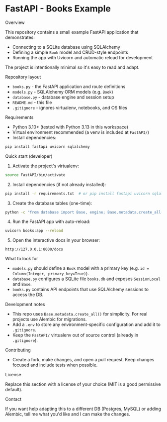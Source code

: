 # FastAPI - Books Example

Overview

This repository contains a small example FastAPI application that demonstrates:

- Connecting to a SQLite database using SQLAlchemy
- Defining a simple `Book` model and CRUD-style endpoints
- Running the app with Uvicorn and automatic reload for development

The project is intentionally minimal so it's easy to read and adapt.

Repository layout

- `books.py` - the FastAPI application and route definitions
- `models.py` - SQLAlchemy ORM models (e.g. `Book`)
- `database.py` - database engine and session setup
- `README.md` - this file
- `.gitignore` - ignores virtualenv, notebooks, and OS files

Requirements

- Python 3.10+ (tested with Python 3.13 in this workspace)
- Virtual environment recommended (a venv is included at `FastAPI/`)
- Install dependencies:

```bash
pip install fastapi uvicorn sqlalchemy
```

Quick start (developer)

1. Activate the project's virtualenv:

```bash
source FastAPI/bin/activate
```

2. Install dependencies (if not already installed):

```bash
pip install -r requirements.txt  # or pip install fastapi uvicorn sqlalchemy
```

3. Create the database tables (one-time):

```bash
python -c "from database import Base, engine; Base.metadata.create_all(bind=engine)"
```

4. Run the FastAPI app with auto-reload:

```bash
uvicorn books:app --reload
```

5. Open the interactive docs in your browser:

```text
http://127.0.0.1:8000/docs
```

What to look for

- `models.py` should define a `Book` model with a primary key (e.g. `id = Column(Integer, primary_key=True)`).
- `database.py` configures a SQLite file `books.db` and exposes `SessionLocal` and `Base`.
- `books.py` contains API endpoints that use SQLAlchemy sessions to access the DB.

Development notes

- This repo uses `Base.metadata.create_all()` for simplicity. For real projects use Alembic for migrations.
- Add a `.env` to store any environment-specific configuration and add it to `.gitignore`.
- Keep the `FastAPI/` virtualenv out of source control (already in `.gitignore`).

Contributing

- Create a fork, make changes, and open a pull request. Keep changes focused and include tests when possible.

License

Replace this section with a license of your choice (MIT is a good permissive default).

Contact

If you want help adapting this to a different DB (Postgres, MySQL) or adding Alembic, tell me what you'd like and I can make the changes.
